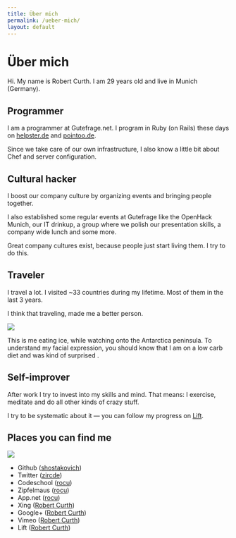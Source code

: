 ```yaml
---
title: Über mich
permalink: /ueber-mich/
layout: default
---
```


# Über mich

Hi. My name is Robert Curth. I am 29 years old and live in Munich (Germany).

## Programmer

I am a programmer at Gutefrage.net. I program in Ruby (on Rails) these days on [helpster.de](http://www.helpster.de) and [pointoo.de](http://www.pointoo.de).

Since we take care of our own infrastructure, I also know a little bit about Chef and server configuration.

## Cultural hacker

I boost our company culture by organizing events and bringing people together.

I also established some regular events at Gutefrage like the OpenHack Munich, our IT drinkup, a group where we polish our presentation skills, a company wide lunch and some more.

Great company cultures exist, because people just start living them. I try to do this.

## Traveler

I travel a lot. I visited ~33 countries during my lifetime. Most of them in the last 3 years.

I think that traveling, made me a better person.

![](/content/images/uploads/2013-08/antartica.jpg)

This is me eating ice, while watching onto the Antarctica peninsula. To understand my facial expression, you should know that I am on a low carb diet and was kind of surprised .

## Self-improver

After work I try to invest into my skills and mind. That means: I exercise, meditate and do all other kinds of crazy stuff.

I try to be systematic about it — you can follow my progress on [Lift](http://lift.do/users/cbafd621538e209c5b95).

## Places you can find me

![](/content/images/uploads/me_hiding_from_the_creepers.jpg)

*   Github ([shostakovich](https://github.com/shostakovich))
*   Twitter ([zircde](https://twitter.com/zircde))
*   Codeschool ([rocu](http://www.codeschool.com/users/rocu))
*   Zipfelmaus ([rocu](http://www.zipfelmaus.com))
*   App.net ([rocu](https://alpha.app.net/rocu))
*   Xing ([Robert Curth](http://www.xing.com/profile/Robert_Curth))
*   Google+ ([Robert Curth](https://plus.google.com/100361028306639573183))
*   Vimeo ([Robert Curth](http://vimeo.com/user2044831))
*   Lift ([Robert Curth](http://lift.do/users/cbafd621538e209c5b95))